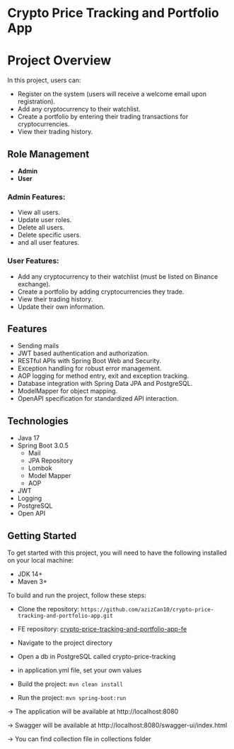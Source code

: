 # Crypto Price Tracking and Portfolio App

# Project Overview

In this project, users can:

- Register on the system (users will receive a welcome email upon registration).
- Add any cryptocurrency to their watchlist.
- Create a portfolio by entering their trading transactions for cryptocurrencies.
- View their trading history.

## Role Management

- **Admin**
- **User**

### Admin Features:
- View all users.
- Update user roles.
- Delete all users.
- Delete specific users.
- and all user features.

### User Features:
- Add any cryptocurrency to their watchlist (must be listed on Binance exchange).
- Create a portfolio by adding cryptocurrencies they trade.
- View their trading history.
- Update their own information.

## Features

- Sending mails
- JWT based authentication and authorization.
- RESTful APIs with Spring Boot Web and Security.
- Exception handling for robust error management.
- AOP logging for method entry, exit and exception tracking.
- Database integration with Spring Data JPA and PostgreSQL.
- ModelMapper for object mapping.
- OpenAPI specification for standardized API interaction.

## Technologies
* Java 17
* Spring Boot 3.0.5
    * Mail
    * JPA Repository
    * Lombok
    * Model Mapper
    * AOP
* JWT
* Logging
* PostgreSQL
* Open API

## Getting Started
To get started with this project, you will need to have the following installed on your local machine:

* JDK 14+
* Maven 3+

To build and run the project, follow these steps:

* Clone the repository: `https://github.com/azizCan10/crypto-price-tracking-and-portfolio-app.git`
* FE repository: [crypto-price-tracking-and-portfolio-app-fe](https://github.com/azizCan10/crypto-price-tracking-and-portfolio-app-fe)
* Navigate to the project directory
* Open a db in PostgreSQL called crypto-price-tracking
* in application.yml file, set your own values

* Build the project: `mvn clean install`
* Run the project: `mvn spring-boot:run`

-> The application will be available at http://localhost:8080

-> Swagger will be available at http://localhost:8080/swagger-ui/index.html

-> You can find collection file in collections folder